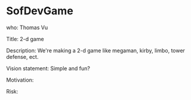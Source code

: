# SofDevGame
who:
Thomas Vu

Title:
2-d game

Description: 
We're making a 2-d game like megaman, kirby, limbo, tower defense, ect.

Vision statement: 
Simple and fun?

Motivation:

Risk:



